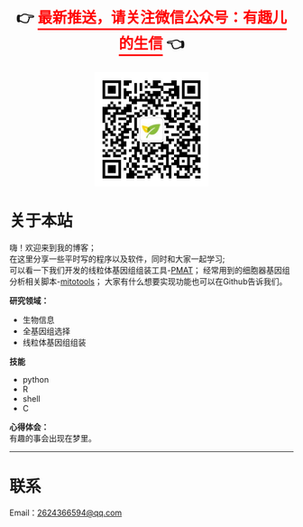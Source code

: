 <!-- 点击的指引 -->
<p style="text-align: center; font-weight: bold; font-size: 26px;">
    <!-- 👉 <a href="https://yunmika.gitee.io" style="color: #ff0000; text-decoration: none; border-bottom: 3px solid #ff0000; padding-bottom: 4px;">国内站点请点击</a> 👈 -->
    <!-- <br> -->
    👉 <a style="color: #ff0000; text-decoration: none; border-bottom: 3px solid #ff0000; padding-bottom: 4px;" href="微信公众号链接">最新推送，请关注微信公众号：有趣儿的生信</a> 👈
    <div style="display: flex; justify-content: center; margin-top: 10px;">
        <img src="/img/wx.jpg" width="40%" height="auto" alt="微信公众号二维码">
    </div>
</p>

# 关于本站
嗨！欢迎来到我的博客；  
在这里分享一些平时写的程序以及软件，同时和大家一起学习;  
可以看一下我们开发的线粒体基因组组装工具-[PMAT](https://github.com/bichangwei/PMAT)；
经常用到的细胞器基因组分析相关脚本-[mitotools](https://github.com/yunmika/mitotools)；
大家有什么想要实现功能也可以在Github告诉我们。

**研究领域：**

- 生物信息
- 全基因组选择
- 线粒体基因组组装

**技能**

- python
- R
- shell
- C

**心得体会：**  
有趣的事会出现在梦里。

****
# 联系
Email：2624366594@qq.com